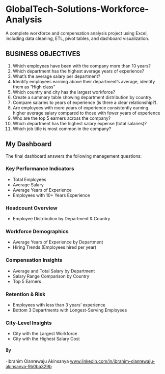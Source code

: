 # GlobalTech-Solutions-Workforce-Analysis
A complete workforce and compensation analysis project using Excel, including data cleaning, ETL, pivot tables, and dashboard visualization.
## BUSINESS OBJECTIVES
1. Which employees have been with the company more than 10 years?
2. Which department has the highest average years of experience?
3. What’s the average salary per department?
4. Identify employees earning above their department’s average, identify them as “High class”
5. Which country and city has the largest workforce?
6. Create a summary table showing department distribution by country.
7. Compare salaries to years of experience (is there a clear relationship?).
8. Are employees with more years of experience consistently earning higher average salary compared to those with fewer years of experience
9. Who are the top 5 earners across the company?
10. Which department has the highest salary expense (total salaries)?
11. Which job title is most common in the company?

## My Dashboard 

The final dashboard answers the following management questions:

### Key Performance Indicators
- Total Employees  
- Average Salary  
- Average Years of Experience  
- Employees with 10+ Years Experience  

### Headcount Overview
- Employee Distribution by Department & Country  

### Workforce Demographics
- Average Years of Experience by Department  
- Hiring Trends (Employees hired per year)  

### Compensation Insights
- Average and Total Salary by Department  
- Salary Range Comparison by Country  
- Top 5 Earners  

### Retention & Risk
- Employees with less than 3 years’ experience  
- Bottom 3 Departments with Longest-Serving Employees  

### City-Level Insights
- City with the Largest Workforce  
- City with the Highest Salary Cost


#### By
-Ibrahim Olanrewaju Akinsanya
www.linkedin.com/in/ibrahim-olanrewaju-akinsanya-9b0ba329b
